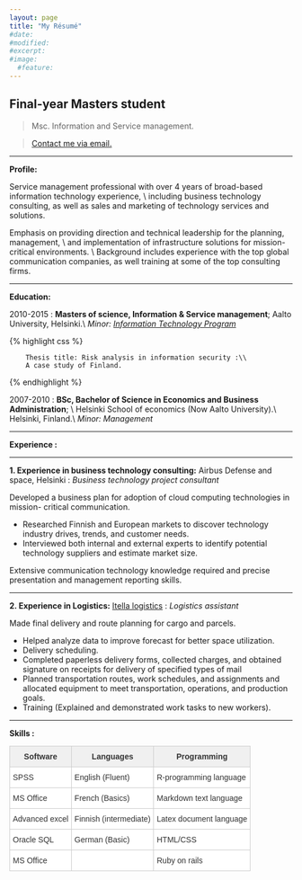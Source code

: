 ```yaml
---
layout: page
title: "My Résumé"
#date:  
#modified:
#excerpt:
#image:
  #feature:
---
```


**Final-year Masters student**
------
    
> Msc. Information and Service management.
    
> [Contact me via email.](mailto:fofungi@aol.com)

------

**Profile:**

Service management professional with over 4 years of broad-based information technology experience, \\
including business technology consulting, as well as sales and marketing of technology services and solutions.

Emphasis on providing direction and technical leadership for the planning, 
management, \\
and implementation of infrastructure solutions for mission-critical environments. \\
Background includes experience with the top global communication companies, as well training at some of the top consulting firms. 

------
**Education:**

2010-2015 
: **Masters of science, Information & Service management**; 
Aalto University, Helsinki.\\
  *Minor: [Information Technology Program](http://itpaalto.net/information-service-business/)*

{% highlight css %}

~~~~~~~~
    Thesis title: Risk analysis in information security :\\
    A case study of Finland.
~~~~~~~~

{% endhighlight %}

2007-2010
: **BSc, Bachelor of Science in Economics and Business Administration**; \\
Helsinki School of economics (Now Aalto University).\\
Helsinki, Finland.\\
    *Minor: Management*

------

**Experience :**

***

**1. Experience in business technology consulting:**
Airbus Defense and space, Helsinki 
: *Business technology project consultant*

Developed a business plan for adoption of cloud computing technologies in mission- critical communication.

* Researched Finnish and European markets to discover technology industry drives, trends, and customer needs. 
* Interviewed both internal and  external experts to identify potential technology suppliers and estimate market size.

Extensive communication technology knowledge required and precise presentation and management reporting skills.

------

**2. Experience in Logistics:**
[Itella logistics](http://www.posti.com//)
: *Logistics assistant*

Made final delivery and route planning for cargo and parcels.

* Helped analyze data to improve forecast for better space utilization.
* Delivery scheduling.
* Completed paperless delivery forms, collected charges, and obtained signature on receipts for delivery of specified types of mail
* Planned transportation routes, work schedules, and assignments and allocated equipment to meet transportation, operations, and production goals.
* Training (Explained and demonstrated work tasks to new workers).

------

**Skills :**

<style type="text/css">
.tg  {border-collapse:collapse;border-spacing:0;border-color:#ccc;margin:0px auto;}
.tg td{font-family:Arial, sans-serif;font-size:14px;padding:10px 5px;border-style:solid;border-width:1px;overflow:hidden;word-break:normal;border-color:#ccc;color:#333;background-color:#fff;}
.tg th{font-family:Arial, sans-serif;font-size:14px;font-weight:normal;padding:10px 5px;border-style:solid;border-width:1px;overflow:hidden;word-break:normal;border-color:#ccc;color:#333;background-color:#f0f0f0;}
.tg .tg-e3zv{font-weight:bold}
</style>
<table class="tg">
  <tr>
    <th class="tg-e3zv">Software</th>
    <th class="tg-e3zv">Languages</th>
    <th class="tg-e3zv">Programming</th>
  </tr>
  <tr>
    <td class="tg-031e">SPSS</td>
    <td class="tg-031e">English (Fluent)</td>
    <td class="tg-031e">R-programming language</td>
  </tr>
  <tr>
    <td class="tg-031e">MS Office</td>
    <td class="tg-031e">French (Basics)</td>
    <td class="tg-031e">Markdown text language</td>
  </tr>
  <tr>
    <td class="tg-031e">Advanced excel</td>
    <td class="tg-031e">Finnish (intermediate)</td>
    <td class="tg-031e">Latex document language</td>
  </tr>
  <tr>
    <td class="tg-031e">Oracle SQL</td>
    <td class="tg-031e">German (Basic)</td>
    <td class="tg-031e">HTML/CSS</td>
  </tr>
  <tr>
    <td class="tg-031e">MS Office</td>
    <td class="tg-031e"></td>
    <td class="tg-031e">Ruby on rails</td>
  </tr>
</table> <br>

